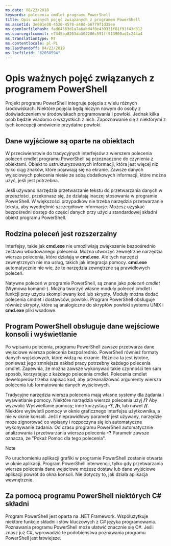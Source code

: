 ```yaml
---
ms.date: 08/23/2018
keywords: polecenia cmdlet programu PowerShell
title: Opis ważnych pojęć związanych z programem PowerShell
ms.assetid: 3e601e38-4520-4578-a48d-b6779f1d35ee
ms.openlocfilehash: fad64563d1a7a6abd4f0e430331f81f91f43d312
ms.sourcegitcommit: e7445ba8203da304286c591ff513900ad1c244a4
ms.translationtype: MT
ms.contentlocale: pl-PL
ms.lasthandoff: 04/23/2019
ms.locfileid: "62058594"
---
```

# <a name="understanding-important-powershell-concepts"></a>Opis ważnych pojęć związanych z programem PowerShell

Projekt programu PowerShell integruje pojęcia z wielu różnych środowiskach. Niektóre pojęcia będą niczym nowym do osoby z doświadczeniem w środowiskach programowania i powłoki. Jednak kilka osób będzie wiadomo o wszystkich z nich. Zapoznawanie się z niektórymi z tych koncepcji omówienie przydatne powłoki.

## <a name="output-is-object-based"></a>Dane wyjściowe są oparte na obiektach

W przeciwieństwie do tradycyjnych interfejsów z wierszem polecenia poleceń cmdlet programu PowerShell są przeznaczone do czynienia z obiektami.
Obiekt to ustrukturyzowanych informacji, która jest więcej niż tylko ciąg znaków, które pojawiają się na ekranie. Zawsze danych wyjściowych polecenia niesie ze sobą dodatkowych informacji, które można użyć, jeśli jest potrzebna.

Jeśli używano narzędzia przetwarzanie tekstu do przetwarzania danych w przeszłości, przekonasz się, że działają inaczej stosowania w programie PowerShell. W większości przypadków nie trzeba narzędzia przetwarzanie tekstu, aby wyodrębnić szczegółowe informacje. Możesz uzyskać bezpośredni dostęp do części danych przy użyciu standardowej składni obiekt programu PowerShell.

## <a name="the-command-family-is-extensible"></a>Rodzina poleceń jest rozszerzalny

Interfejsy, takie jak **cmd.exe** nie umożliwiają zwiększenie bezpośrednio zestawu wbudowanego polecenia. Można utworzyć zewnętrzne narzędzia wiersza polecenia, które działają w **cmd.exe**. Ale tych narzędzi zewnętrznych nie ma usług, takich jak integracja pomocy. **cmd.exe** automatycznie nie wie, że te narzędzia zewnętrzne są prawidłowych poleceń.

Natywne poleceń w programie PowerShell, są znane jako *poleceń cmdlet* (Wymowa komand-). Można tworzyć własne moduły poleceń cmdlet i funkcji przy użyciu skompilowany kod lub skrypty. Moduły można dodać polecenia cmdlet i dostawców, powłoki. Program PowerShell obsługuje również skrypty, które są analogiczne do skryptów powłoki systemu UNIX i **cmd.exe** pliki wsadowe.

## <a name="powershell-handles-console-input-and-display"></a>Program PowerShell obsługuje dane wejściowe konsoli i wyświetlanie

Po wpisaniu polecenia, programu PowerShell zawsze przetwarza dane wejściowe wiersza polecenia bezpośrednio. PowerShell również formaty danych wyjściowych, które widzą na ekranie. Różnica ta jest istotne, ponieważ jego zmniejsza nakład pracy potrzebny każdego polecenia cmdlet. Zapewnia, że można zawsze wykonywać takie czynności ten sam sposób, korzystając z każdego polecenia cmdlet. Polecenia cmdlet deweloperów trzeba napisać kod, aby przeanalizować argumenty wiersza polecenia lub formatowania danych wyjściowych.

Tradycyjne narzędzia wiersza polecenia mają własne systemy dla żądania i wyświetlanie pomocy. Niektóre narzędzia wiersza polecenia użyj **/?** Aby wyzwolić Wyświetlanie pomocy; inne korzystają **-?**, **/h**, lub nawet **//**. Niektóre wyświetli pomocy w oknie graficznego interfejsu użytkownika, a nie w oknie konsoli. Jeśli nieprawidłowy parametr jest używany, narzędzie może zignorować co wpisany i rozpoczyna się ich automatyczne wykonywanie zadania.
Od czasu programu PowerShell automatycznie analizowania i przetwarzania wiersza polecenia **-?** Parametr zawsze oznacza, że "Pokaż Pomoc dla tego polecenia".

> [!NOTE]
> Po uruchomieniu aplikacji grafiki w programie PowerShell zostanie otwarta w oknie aplikacji.
> Program PowerShell interwencji, tylko gdy przetwarzania wiersza polecenia dane wejściowe możesz dostaw lub dane wyjściowe aplikacji powrót do okna konsoli. Nie dotyczy to, jak działa aplikacja wewnętrznie.

## <a name="powershell-uses-some-c-syntax"></a>Za pomocą programu PowerShell niektórych C# składni

Program PowerShell jest oparta na .NET Framework. Współużytkuje niektóre funkcje składni i słów kluczowych z C# języka programowania. Poznawania programu PowerShell może ułatwić znacznie się C#. Jeśli znasz już C#, wprowadzić te podobieństwa poznawania programu PowerShell jest łatwiejsze.
